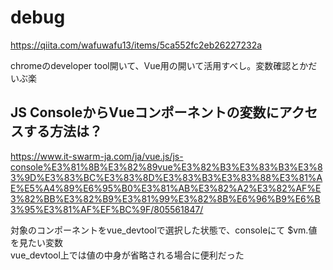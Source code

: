 # debug
https://qiita.com/wafuwafu13/items/5ca552fc2eb26227232a

chromeのdeveloper tool開いて、Vue用の開いて活用すべし。変数確認とかだいぶ楽

## JS ConsoleからVueコンポーネントの変数にアクセスする方法は？
https://www.it-swarm-ja.com/ja/vue.js/js-console%E3%81%8B%E3%82%89vue%E3%82%B3%E3%83%B3%E3%83%9D%E3%83%BC%E3%83%8D%E3%83%B3%E3%83%88%E3%81%AE%E5%A4%89%E6%95%B0%E3%81%AB%E3%82%A2%E3%82%AF%E3%82%BB%E3%82%B9%E3%81%99%E3%82%8B%E6%96%B9%E6%B3%95%E3%81%AF%EF%BC%9F/805561847/

対象のコンポーネントをvue_devtoolで選択した状態で、consoleにて $vm.値を見たい変数  
vue_devtool上では値の中身が省略される場合に便利だった